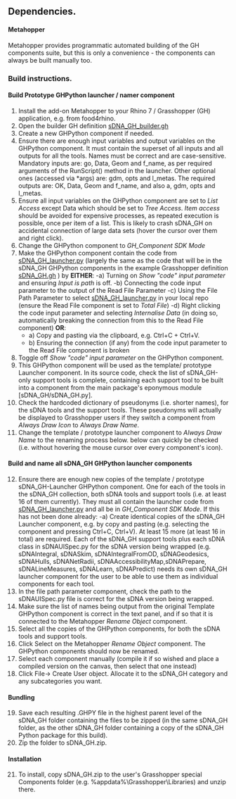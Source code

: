 ## Dependencies.
#### Metahopper 
Metahopper provides programmatic automated building of the GH components suite, but this is only a convenience - the components can always be built manually too.

### Build instructions.
#### Build Prototype GHPython launcher / namer component
1. Install the add-on Metahopper to your Rhino 7 / Grasshopper (GH) application, e.g. from food4rhino.  
2. Open the builder GH definition [sDNA_GH_builder.gh](devtools/sDNA_GH_builder.gh)
3. Create a new GHPython component if needed.
4. Ensure there are enough input variables and output variables on the GHPython component. It must contain the superset of all inputs and all outputs for all the tools.  Names must be correct and are case-sensitive.  Mandatory inputs are: go, Data, Geom and f_name, as per required arguments of the RunScript() method in the launcher.  Other optional ones (accessed via *args) are: gdm, opts and l_metas.  The required outputs are: OK, Data, Geom and f_name, and also a, gdm, opts and l_metas.
5. Ensure all input variables on the GHPython component are set to *List Access* except Data which should be set to *Tree Access*.  *Item access* should be avoided for expensive processes, as repeated execution is possible, once per item of a list.  This is likely to crash sDNA_GH on accidental connection of large data sets (hover the cursor over them and right click). 
6. Change the GHPython component to *GH_Component SDK Mode*
7.  Make the GHPython component contain the code from [sDNA_GH_launcher.py](sDNA_GH_launcher.py) (largely the same as the 
code that will be in the sDNA_GH GHPython components in the example Grasshopper definition [sDNA_GH.gh](sDNA_GH.gh) ) by 
**EITHER**:
    -a) Turning on *Show "code" input parameter* and ensuring *Input is path* is off.
    -b) Connecting the code input parameter to the output of the Read File Parameter
    -c) Using the File Path Parameter to select [sDNA_GH_launcher.py](sDNA_GH_launcher.py) in your local repo (ensure the Read File component is set to *Total File*)
    -d) Right clicking the code input parameter and selecting *Internalise Data* (in doing so, automatically breaking the connection from this to the Read File component)
**OR**:
    - a) Copy and pasting via the clipboard, e.g. Ctrl+C + Ctrl+V.
    - b) Ensuring the connection  (if any) from the code input parameter to the Read File component is broken
8. Toggle off *Show "code" input parameter* on the GHPython component.
9.  This GHPython component will be used as the template/ prototype Launcher component.  In its source code, check the list of sDNA_GH-only support tools is complete, containing each support tool to be built into a component from the main package's eponymous module [sDNA_GH/sDNA_GH.py].
10. Check the hardcoded dictionary of pseudonyms (i.e. shorter names), for the sDNA tools and the support tools.  These pseudonyms will actually be displayed to Grasshopper users if they switch a component from *Always Draw Icon* to *Always Draw Name*.    
11. Change the template / prototype launcher component to *Always Draw Name* to the renaming process below. below can quickly be checked (i.e. without hovering the mouse cursor over every component's icon).

#### Build and name all sDNA_GH GHPython launcher components
12. Ensure there are enough new copies of the template / prototype sDNA_GH-Launcher GHPython component.  One for each of the tools in the sDNA_GH collection, both sDNA tools and support tools (i.e. at least 16 of them currently).  They must all contain the launcher code from [sDNA_GH_launcher.py](sDNA_GH_launcher.py) and all be in *GH_Component SDK Mode*.  If this has not been done already:
   -a) Create identical copies of the sDNA_GH Launcher component, e.g. by copy and pasting (e.g. selecting the component and pressing Ctrl+C, Ctrl+V).  At least 15 more (at least 16  in total) are required.  Each of the sDNA_GH support tools plus each sDNA class in sDNAUISpec.py for the sDNA version being wrapped (e.g. sDNAIntegral, sDNASkim, sDNAIntegralFromOD, sDNAGeodesics, sDNAHulls, sDNANetRadii, sDNAAccessibilityMap,sDNAPrepare, sDNALineMeasures, sDNALearn, sDNAPredict)  needs its own sDNA_GH launcher component for the user to be able to use them as individual components for each tool.  
13. In the file path parameter component, check the path to the sDNAUISpec.py file is correct for the sDNA version being wrapped.
14. Make sure the list of names being output from the original Template GHPython component is correct in the text panel, and if so that it is connected to the Metahopper *Rename Object* component.
15. Select all the copies of the GHPython components, for both the sDNA tools and support tools.
16. Click Select on the Metahopper *Rename Object* component.  The GHPython components should now be renamed.
17. Select each component manually (compile it if so wished and place a compiled version on the canvas, then select that one instead)
18. Click File-> Create User object.  Allocate it to the sDNA_GH category and any subcategories you want.
#### Bundling
19. Save each resulting .GHPY file in the highest parent level of the sDNA_GH folder containing the files to be zipped (in the same sDNA_GH folder, as the other sDNA_GH folder containing a copy of the sDNA_GH Python package for this build).
20. Zip the folder to sDNA_GH.zip.
#### Installation
21. To install, copy sDNA_GH.zip to the user's Grasshopper special Components folder (e.g. %appdata%\Grasshopper\Libraries) and unzip there.